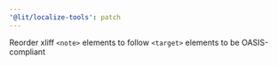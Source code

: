 ```yaml
---
'@lit/localize-tools': patch
---
```


Reorder xliff `<note>` elements to follow `<target>` elements to be OASIS-compliant
